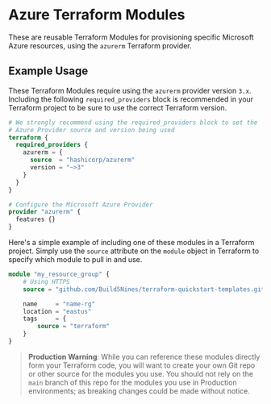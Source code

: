 # Azure Terraform Modules

These are reusable Terraform Modules for provisioning specific Microsoft Azure resources, using the `azurerm` Terraform provider.

## Example Usage

These Terraform Modules require using the `azurerm` provider version `3.x`. Including the following `required_providers` block is recommended in your Terraform project to be sure to use the correct Terraform version.

```terraform
# We strongly recommend using the required_providers block to set the
# Azure Provider source and version being used
terraform {
  required_providers {
    azurerm = {
      source  = "hashicorp/azurerm"
      version = "~>3"
    }
  }
}

# Configure the Microsoft Azure Provider
provider "azurerm" {
  features {}
}
```

Here's a simple example of including one of these modules in a Terraform project. Simply use the `source` attribute on the `module` object in Terraform to specify which module to pull in and use.

```terraform
module "my_resource_group" {
    # Using HTTPS
    source = "github.com/Build5Nines/terraform-quickstart-templates.git//microsoft-azure/modules/azure_resource_group"

    name     = "name-rg"
    location = "eastus"
    tags     = {
        source = "terraform"
    }
}
```

> **Production Warning**: While you can reference these modules directly form your Terraform code, you will want to create your own Git repo or other source for the modules you use. You should not rely on the `main` branch of this repo for the modules you use in Production environments; as breaking changes could be made without notice.

